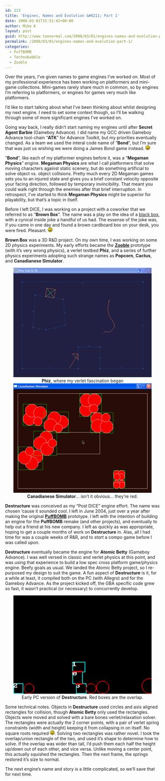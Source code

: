 ```yaml
---
id: 213
title: 'Engines, Names and Evolution &#8211; Part 1'
date: 2008-03-01T15:51:42+00:00
author: Mike K
layout: post
guid: http://www.toonormal.com/2008/03/01/engines-names-and-evolution-part-1/
permalink: /2008/03/01/engines-names-and-evolution-part-1/
categories:
  - PuffBOMB
  - Technobabble
  - Zooble
---
```

Over the years, I&#8217;ve given names to game engines I&#8217;ve worked on. Most of my professional experience has been working on platformers and mini-game collections. Mini-games rarely share much in common, so by engines I&#8217;m referring to platformers, or engines for games very much like platformers. 

I&#8217;d like to start talking about what I&#8217;ve been thinking about whilst designing my next engine. I need to set some context though, so I&#8217;ll be walking through some of more significant engines I&#8217;ve worked on. 

Going way back, I really didn&#8217;t start naming my engines until after **Secret Agent Barbie** (Gameboy Advance). I did name my GCC driven Gameboy Advance tool-chain &#8220;**ATK**&#8221; for Advance Toolkit, but my priorities eventually changed. As a team we used the interal code name of &#8220;**Bond**&#8220;, but I&#8217;m sure that was just us wishing we were doing a James Bond game instead.  <img src='/wp-includes/images/smilies/icon_smile.gif' alt=':)' class='wp-smiley' />

&#8220;**Bond**&#8220;, like each of my platformer engines before it, was a &#8220;**Megaman Physics**&#8221; engine. **Megaman Physics** are what I call platformers that solve moving characters against static scenery, but do something artificial to solve object vs. object collisions. Pretty much every 2D Megaman games sets you to an injured state and gives you a brief constant velocity opposite your facing direction, followed by temporary invincibility. That meant you could walk right through the enemies after that brief interruption. In retrospect, I&#8217;ve started to think **Megaman Physics** might be superior for playability, but that&#8217;s a topic in itself.

Before I left DICE, I was working on a project with a coworker that we referred to as &#8220;**Brown Box**&#8220;. The name was a play on the idea of a [black box](http://en.wikipedia.org/wiki/Black_box), with a cynical inside joke a handful of us had. The essense of the joke was, if you came in one day and found a brown cardboard box on your desk, you were fired. Pleasant.  <img src='/wp-includes/images/smilies/icon_smile.gif' alt=':)' class='wp-smiley' />

**Brown Box** was a 3D R&D project. On my own time, I was working on some 2D physics experiments. My early efforts became the **[Zooble](http://www.sykhronics.com/zooble/)** prototype (with it&#8217;s very wrong physics), a verlet testbed **Phiz**, and a series of further physics experiments adopting such strange names as **Popcorn**, **Cactus**, and **Canadianese Simulator**.

<center>
  <img src="/content/phiz.png" alt="Phiz" /><br /> <strong>Phiz</strong>, where my verlet fascination began
</center>

<center>
  <img src="/content/canadasim.png" alt="Canadianese Simulator" /><br /> <strong>Canadianese Simulator</strong>&#8230; isn&#8217;t it obvious&#8230; they&#8217;re red.
</center>

**Destructure** was conceived as my &#8220;Post DICE&#8221; engine effort. The name was chosen &#8217;cause it sounded cool. I left in June 2004, just over a year after making the original **[PuffBOMB](http://www.puffbomb.com/)** prototype. I left with the intention of building an engine for the **PuffBOMB** remake (and other projects), and eventually to help out a friend at his new company. I left as quickly as was appropriate, hoping to get a couple months of work on **Destructure** in. Alas, all I had time for was a couple weeks of R&R, and to _start_ a compo game before I was called upon. 

**Destructure** eventually became the engine for **Atomic Betty** (Gameboy Advance). I was well versed in classic and verlet physics at this point, and was using that experience to build a low spec cross platform game/physics engine. Beefy goals as usual. We landed the Atomic Betty project, so I re-purposed my design to suit the game. A fun aspect of **Destructure** is it, for a while at least, it compiled both on the PC (with Allegro) and for the Gameboy Advance. As the project kicked off, the GBA specific code grew so fast, it wasn&#8217;t practical (or necessary) to concurrently develop.

<center>
  <img src="/content/destructure.png" alt="Destructure" /><br /> Early PC version of <strong>Destructure</strong>. Red boxes are the overlap.
</center>

Some technical notes. Objects in **Destructure** used circles and axis aligned rectangles for collision, though **Atomic Betty** only used the rectangles. Objects were moved and solved with a bare bones verlet/relaxation solver. The rectangles were actually the 2 corner points, with a pair of verlet spring constraints (width and height) keeping it from collapsing in on itself. No square roots required  <img src='/wp-includes/images/smilies/icon_smile.gif' alt=':)' class='wp-smiley' />. Solving two rectangles was rather novel. I took the overlap/union rectangle of the two, and used it&#8217;s shape to determine how to solve. If the overlap was wider than tall, I&#8217;d push them each half the height up/down out of each other, and vice versa. Unlike moving a center point, this actually squished the rectangles. Then the next frame, the springs restored it&#8217;s size to normal.

The next engine&#8217;s name and story is a little complicated, so we&#8217;ll save that for next time.